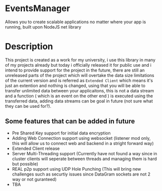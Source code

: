 # EventsManager
Allows you to create scalable applications no matter where your app is running, built upon NodeJS net library

# Description
This project is created as a work for my university, i use this library in many of my projects already but today i officially released it for public use and i intend to provide support for the project in the future, there are still an unreleased parts of the project which will overtake the data size limitations of the current version and is referred as `Extended Client` which means it's just an extention and nothing is changed, using that you will be able to transfer unlimited data between your applicaitons, this is not a data stream and a function ( which is an event on the other end ) is executed using the transferred data, adding data streams can be goal in future (not sure what they can be used for?).

## Some features that can be added in future
- Pre Shared Key support for initial data encryption
- Adding Web Connection support using websocket (listener mod only, this will allow us to connect web and backend in a stright forward way)
- Extended Client release
- Server Multi-Threading support (Currently have not found a way since in cluster clients will seperate between threads and managing them is hard but possible)
- REAL p2p support using UDP Hole Punching (This will bring new challenges such as securtiy issues since DataGram sockets are not 2 way or not guranteed)
- TBA
